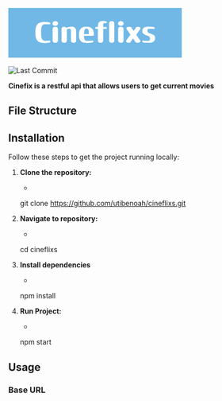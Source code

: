 ![Alt Text](./assets/Cineflixs.png)

![Last Commit](https://img.shields.io/github/last-commit/utibenoah/cineflixs)


 **Cinefix is a restful api that allows users to get current movies**


## File Structure

## Installation
Follow these steps to get the project running locally:

1. **Clone the repository:**

   - ```bash
    git clone https://github.com/utibenoah/cineflixs.git

2. **Navigate to repository:**
    - ```bash
    cd cineflixs
3.  **Install dependencies** 
    - ```bash
    npm install
4.  **Run Project:**
    - ```bash
    npm start

## Usage

### Base URL